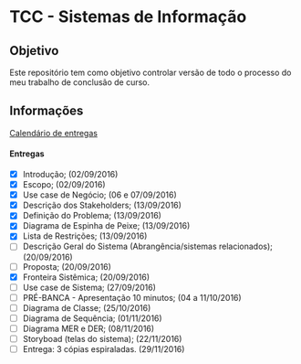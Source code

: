 # TCC - Sistemas de Informação

## Objetivo
Este repositório tem como objetivo controlar versão de todo o processo do meu trabalho de conclusão de curso.

## Informações
[Calendário de entregas](https://raulfdm.github.io/tcc-calendar/)

#### Entregas
- [x] Introdução; (02/09/2016)
- [x] Escopo; (02/09/2016)
- [x] Use case de Negócio; (06 e 07/09/2016)
- [x] Descrição dos Stakeholders; (13/09/2016)
- [x] Definição do Problema; (13/09/2016)
- [x] Diagrama de Espinha de Peixe; (13/09/2016)
- [x] Lista de Restrições; (13/09/2016)
- [ ] Descrição Geral do Sistema (Abrangência/sistemas relacionados); (20/09/2016)
- [ ] Proposta; (20/09/2016)
- [x] Fronteira Sistêmica; (20/09/2016)
- [ ] Use case de Sistema; (27/09/2016)
- [ ] PRÉ-BANCA - Apresentação 10 minutos; (04 a 11/10/2016)
- [ ] Diagrama de Classe; (25/10/2016)
- [ ] Diagrama de Sequência; (01/11/2016)
- [ ] Diagrama MER e DER; (08/11/2016)
- [ ] Storyboad (telas do sistema); (22/11/2016)
- [ ] Entrega: 3 cópias espiraladas. (29/11/2016)
